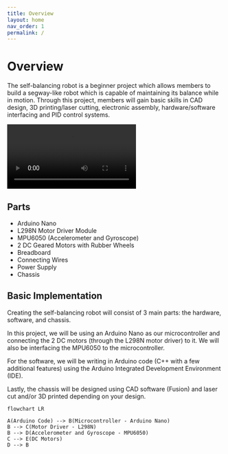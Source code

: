 ```yaml
---
title: Overview
layout: home
nav_order: 1
permalink: /
---
```

# Overview

The self-balancing robot is a beginner project which allows members to build a segway-like robot which is capable of maintaining its balance while in motion.
Through this project, members will gain basic skills in CAD design, 3D printing/laser cutting, electronic assembly, hardware/software interfacing and PID control systems.

<video src="../assets/clip_1.mp4" controls="controls" style="max-width: 730px;">
</video>

<!-- Video works if you load the site for a while... -->

## Parts
- Arduino Nano
- L298N Motor Driver Module
- MPU6050 (Accelerometer and Gyroscope)
- 2 DC Geared Motors with Rubber Wheels
- Breadboard
- Connecting Wires
- Power Supply
- Chassis

## Basic Implementation
Creating the self-balancing robot will consist of 3 main parts: the hardware, software, and chassis. 

In this project, we will be using an Arduino Nano as our microcontroller and connecting the 2 DC motors (through the L298N motor driver) to it. We will also be interfacing the MPU6050 to the microcontroller.

For the software, we will be writing in Arduino code (C++ with a few additional features) using the Arduino Integrated Development Environment (IDE).

Lastly, the chassis will be designed using CAD software (Fusion) and laser cut and/or 3D printed depending on your design.

```mermaid
flowchart LR

A(Arduino Code) --> B(Microcontroller - Arduino Nano)
B --> C(Motor Driver - L298N)
B --> D(Accelerometer and Gyroscope - MPU6050)
C --> E(DC Motors)
D --> B
```


[Just the Docs]: https://just-the-docs.github.io/just-the-docs/
[GitHub Pages]: https://docs.github.com/en/pages
[README]: https://github.com/just-the-docs/just-the-docs-template/blob/main/README.md
[Jekyll]: https://jekyllrb.com
[GitHub Pages / Actions workflow]: https://github.blog/changelog/2022-07-27-github-pages-custom-github-actions-workflows-beta/
[use this template]: https://github.com/just-the-docs/just-the-docs-template/generate
